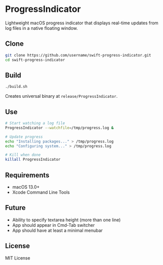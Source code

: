 # ProgressIndicator

Lightweight macOS progress indicator that displays real-time updates from log files in a native floating window.

## Clone

```bash
git clone https://github.com/username/swift-progress-indicator.git
cd swift-progress-indicator
```

## Build

```bash
./build.sh
```

Creates universal binary at `release/ProgressIndicator`.

## Use

```bash
# Start watching a log file
ProgressIndicator --watchfile=/tmp/progress.log &

# Update progress
echo "Installing packages..." > /tmp/progress.log
echo "Configuring system..." > /tmp/progress.log

# Kill when done
killall ProgressIndicator
```

## Requirements

- macOS 13.0+
- Xcode Command Line Tools

## Future

- Ability to specify textarea height (more than one line)
- App should appear in Cmd-Tab switcher
- App should have at least a minimal menubar

## License

MIT License
